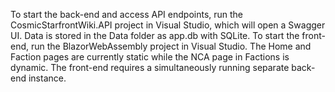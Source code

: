 To start the back-end and access API endpoints, run the CosmicStarfrontWiki.API project in Visual Studio, which will open a Swagger UI. Data is stored in the Data folder as app.db with SQLite.
To start the front-end, run the BlazorWebAssembly project in Visual Studio. The Home and Faction pages are currently static while the NCA page in Factions is dynamic.
The front-end requires a simultaneously running separate back-end instance.

